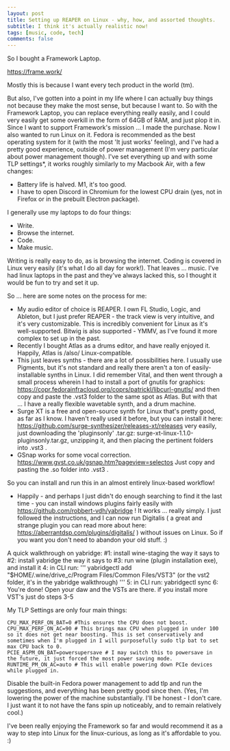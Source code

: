 ```yaml
---
layout: post
title: Setting up REAPER on Linux - why, how, and assorted thoughts.
subtitle: I think it's actually realistic now!
tags: [music, code, tech]
comments: false
---
```


So I bought a Framework Laptop.

https://frame.work/

Mostly this is because I want every tech product in the world (tm).

But also, I've gotten into a point in my life where I can actually buy things not because they make the most sense, but because I want to.
So with the Framework Laptop, you can replace everything really easily, and I could very easily get some overkill in the form of 64GB of RAM, and just plop it in. Since I want to support Framework's mission ... I made the purchase.
Now I also wanted to run Linux on it. Fedora is recommended as the best operating system for it (with the most 'It just works' feeling), and I've had a pretty good experience, outside of power management (I'm very particular about power management though).
I've set everything up and with some TLP settings*, it works roughly similarly to my Macbook Air, with a few changes:

* Battery life is halved. M1, it's too good.
* I have to open Discord in Chromium for the lowest CPU drain (yes, not in Firefox or in the prebuilt Electron package).

I generally use my laptops to do four things:

* Write.
* Browse the internet.
* Code.
* Make music.

Writing is really easy to do, as is browsing the internet. Coding is covered in Linux very easily (it's what I do all day for work!). That leaves ... music. I've had linux laptops in the past and they've always lacked this, so I thought it would be fun to try and set it up.

So ... here are some notes on the process for me:

- My audio editor of choice is REAPER. I own FL Studio, Logic, and Ableton, but I just prefer REAPER - the track view is very intuitive, and it's very customizable.
This is incredibly convenient for Linux as it's well-supported. Bitwig is also supported - YMMV, as I've found it more complex to set up in the past.
- Recently I bought Atlas as a drums editor, and have really enjoyed it. Happily, Atlas is /also/ Linux-compatible.
- This just leaves synths - there are a lot of possibilities here. I usually use Pigments, but it's not standard and really there aren't a ton of easily-installable synths in Linux.
I did remember Vital, and then went through a small process wherein I had to install a port of gnutils for graphics:
https://copr.fedorainfracloud.org/coprs/patrickl/libcurl-gnutls/
and then copy and paste the .vst3 folder to the same spot as Atlas. But with that ... I have a really flexible wavetable synth, and a drum machine.
- Surge XT is a free and open-source synth for Linux that's pretty good, as far as I know. I haven't really used it before, but you can install it here: https://github.com/surge-synthesizer/releases-xt/releases very easily, just downloading the 'pluginsonly' .tar.gz: surge-xt-linux-1.1.0-pluginsonly.tar.gz, unzipping it, and then placing the pertinent folders into .vst3 .
- GSnap works for some vocal correction. https://www.gvst.co.uk/gsnap.htm?pageview=selectos Just copy and pasting the .so folder into .vst3 .

So you can install and run this in an almost entirely linux-based workflow!

- Happily - and perhaps I just didn't do enough searching to find it the last time - you can install windows plugins fairly easily with https://github.com/robbert-vdh/yabridge ! It works ... really simply. I just followed the instructions, and I can now run Digitalis ( a great and strange plugin you can read more about here: https://aberrantdsp.com/plugins/digitalis/ ) without issues on Linux. So if you want you don't need to abandon your old stuff. :)

A quick walkthrough on yabridge:
#1: install wine-staging the way it says to
#2: install yabridge the way it says to
#3: run wine (plugin installation exe), and install it
4: in CLI run:
'''
yabridgectl add "$HOME/.wine/drive_c/Program Files/Common Files/VST3" (or the vst2 folder, it's in the yabridge walkthrough)
'''
5: in CLI run: yabridgectl sync
6: You're done! Open your daw and the VSTs are there. if you install more VST's just do steps 3-5 


My TLP Settings are only four main things:
```
CPU_MAX_PERF_ON_BAT=0 #This ensures the CPU does not boost.
CPU_MAX_PERF_ON_AC=90 # This brings max CPU when plugged in under 100 so it does not get near boosting. This is set conservatively and sometimes when I'm plugged in I will purposefully sudo tlp bat to set max CPU back to 0.
PCIE_ASPM_ON_BAT=powersupersave # I may switch this to powersave in the future, it just forced the most power saving mode.
RUNTIME_PM_ON_AC=auto # This will enable powering down PCIe devices while plugged in.
```

Disable the built-in Fedora power management to add tlp and run the suggestions, and everything has been pretty good since then.
(Yes, I'm lowering the power of the machine substantially. I'll be honest - I don't care. I just want it to not have the fans spin up noticeably, and to remain relatively cool.)

I've been really enjoying the Framework so far and would recommend it as a way to step into Linux for the linux-curious, as long as it's affordable to you. :)
